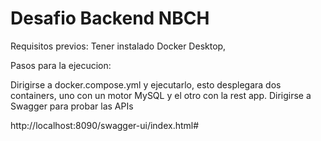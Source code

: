 #  Desafio Backend NBCH 

Requisitos previos: 
    Tener instalado Docker Desktop,

Pasos para la ejecucion:

Dirigirse a docker.compose.yml y ejecutarlo, esto desplegara dos containers, uno con un motor MySQL y el otro con la rest app.
Dirigirse a Swagger para probar las APIs


http://localhost:8090/swagger-ui/index.html#